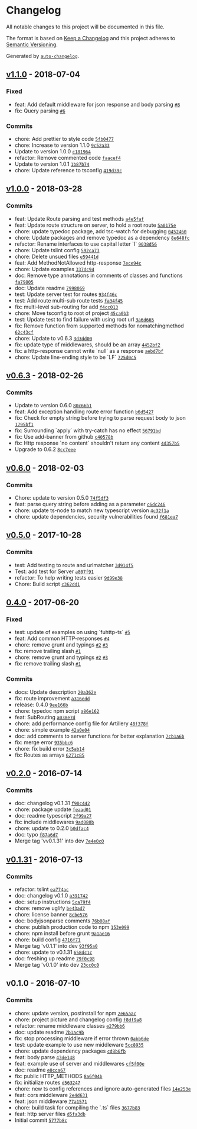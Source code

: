 # Changelog
All notable changes to this project will be documented in this file.

The format is based on [Keep a Changelog](http://keepachangelog.com/en/1.0.0/)
and this project adheres to [Semantic Versioning](http://semver.org/spec/v2.0.0.html).

Generated by [`auto-changelog`](https://github.com/CookPete/auto-changelog).

## [v1.1.0](https://github.com/fosenutvikling/fuhttp-ts/compare/v1.0.0...v1.1.0) - 2018-07-04
### Fixed
- feat: Add default middleware for json response and body parsing [`#8`](https://github.com/fosenutvikling/fuhttp-ts/issues/8)
- fix: Query parsing [`#6`](https://github.com/fosenutvikling/fuhttp-ts/issues/6)

### Commits
- chore: Add prettier to style code [`5fb0477`](https://github.com/fosenutvikling/fuhttp-ts/commit/5fb0477089a770f1f1a713a9f4e9bd8e726861ab)
- chore: Increase to version 1.1.0 [`9c52a33`](https://github.com/fosenutvikling/fuhttp-ts/commit/9c52a33c62ecb4fd8674c7b0e2e35dfba6ff77b0)
- Update to version 1.0.0 [`c181964`](https://github.com/fosenutvikling/fuhttp-ts/commit/c18196440e29f18c45a50b3c8279e31e5f1ad2c6)
- refactor: Remove commented code [`faacef4`](https://github.com/fosenutvikling/fuhttp-ts/commit/faacef4e66a59e7604263db25ec2a0839c4fe01b)
- Update to version 1.0.1 [`1b87b74`](https://github.com/fosenutvikling/fuhttp-ts/commit/1b87b7483832f2a9abaa1336eed302b4c240fb96)
- chore: Update reference to tsconfig [`419d39c`](https://github.com/fosenutvikling/fuhttp-ts/commit/419d39c67d447e08c5dbb4cc2b5717f23c9769cf)

## [v1.0.0](https://github.com/fosenutvikling/fuhttp-ts/compare/v0.6.3...v1.0.0) - 2018-03-28
### Commits
- feat: Update Route parsing and test methods [`a4e5faf`](https://github.com/fosenutvikling/fuhttp-ts/commit/a4e5faf72daccf83c2c5e7e1aa25e1a6994b1bfd)
- feat: Update route structure on server, to hold a root route [`5a0175e`](https://github.com/fosenutvikling/fuhttp-ts/commit/5a0175e2b40ec8774b3625f2a515e6a235e3dcf0)
- chore: update typedoc package, add tsc-watch for debugging [`0452460`](https://github.com/fosenutvikling/fuhttp-ts/commit/045246042a8605da9cbf42fdedbc25ebed7c6d8d)
- chore: Update packages and remove typedoc as a dependency [`8e648fc`](https://github.com/fosenutvikling/fuhttp-ts/commit/8e648fc31dbcd7303eff417e08f99138ceb04c23)
- refactor: Rename interfaces to use capital letter &#x60;I&#x60; [`9038d56`](https://github.com/fosenutvikling/fuhttp-ts/commit/9038d5652f0431ce1555da068efeb6655a2b375e)
- chore: Update tslint config [`592ca73`](https://github.com/fosenutvikling/fuhttp-ts/commit/592ca7331c5b111cda8329dbcdeb3a18fd2c87e9)
- chore: Delete unsued files [`e59441d`](https://github.com/fosenutvikling/fuhttp-ts/commit/e59441d66d8d57ffd71419a4cbee8fc0c390c7f2)
- feat: Add MethodNotAllowed http-response [`7ece94c`](https://github.com/fosenutvikling/fuhttp-ts/commit/7ece94c69fee352874e10cdc7243e0ff91c847ba)
- chore: Update examples [`337dc94`](https://github.com/fosenutvikling/fuhttp-ts/commit/337dc94c44ca01c03b56dd14cdc388f2e40d9120)
- doc: Remove type annotations in comments of classes and functions [`fa79805`](https://github.com/fosenutvikling/fuhttp-ts/commit/fa79805eb08c23f1314cc2d64255d1b2cfa37a95)
- doc: Update readme [`7998069`](https://github.com/fosenutvikling/fuhttp-ts/commit/7998069555805d9afefa91ef4bda1b634954b1f1)
- test: Update server test for routes [`934f46c`](https://github.com/fosenutvikling/fuhttp-ts/commit/934f46c43ce1a10ed692b60e96bd28c5044715e4)
- test: Add route multi-sub route tests [`fa34f45`](https://github.com/fosenutvikling/fuhttp-ts/commit/fa34f45c309d420741d281535a5ea8eed134b857)
- fix: multi-level sub-routing for add [`f4cc013`](https://github.com/fosenutvikling/fuhttp-ts/commit/f4cc01356b24df5071ad1b8355676659ee4354bc)
- chore: Move tsconfig to root of project [`45ca0b3`](https://github.com/fosenutvikling/fuhttp-ts/commit/45ca0b32de02f616db646b617b9689285a18caba)
- test: Update test to find failure with using root url [`3a6d665`](https://github.com/fosenutvikling/fuhttp-ts/commit/3a6d66567ff81ed60cff45db075731dd1ab11ca5)
- fix: Remove function from supported methods for nomatchingmethod [`62c43cf`](https://github.com/fosenutvikling/fuhttp-ts/commit/62c43cf215934d1362b3c2c0850a54c00a21ad10)
- chore: Update to v0.6.3 [`3d3dd00`](https://github.com/fosenutvikling/fuhttp-ts/commit/3d3dd00ab7fe33db9274d5b18f950b0fe18e2473)
- fix: update type of middlewares, should be an array [`4452bf2`](https://github.com/fosenutvikling/fuhttp-ts/commit/4452bf2ddfb00453c2a3eb54dde0c108e8205511)
- fix: a http-response cannot write &#x60;null&#x60; as a response [`aebd7bf`](https://github.com/fosenutvikling/fuhttp-ts/commit/aebd7bf5cb955a80b5292b40c17dad80bded1a24)
- chore: Update line-ending style to be &#x60;LF&#x60; [`725d0c5`](https://github.com/fosenutvikling/fuhttp-ts/commit/725d0c5b728f3e6bbeb03d2d37a44cc8128ebb1a)

## [v0.6.3](https://github.com/fosenutvikling/fuhttp-ts/compare/v0.6.0...v0.6.3) - 2018-02-26
### Commits
- Update to version 0.6.0 [`80c66b1`](https://github.com/fosenutvikling/fuhttp-ts/commit/80c66b1300478c4065e28c736151683161a02d97)
- feat: Add exception handling route error function [`b6d5427`](https://github.com/fosenutvikling/fuhttp-ts/commit/b6d54278fc62369e853ac3ec135922ea8a6ab021)
- fix: Check for empty string before trying to parse request body to json [`1795bf1`](https://github.com/fosenutvikling/fuhttp-ts/commit/1795bf172d36ed78b69b158baf0956eb408fa81a)
- fix: Surrounding &#x60;apply&#x60; with try-catch has no effect [`56791bd`](https://github.com/fosenutvikling/fuhttp-ts/commit/56791bddd66eeadfbc4328ba27ef66c446123971)
- fix: Use add-banner from github [`c40578b`](https://github.com/fosenutvikling/fuhttp-ts/commit/c40578b2d58b806c6ea1dccdbcd694fb1c9f654e)
- fix: Http response &#x60;no content&#x60; shouldn&#x27;t return any content [`4d357b5`](https://github.com/fosenutvikling/fuhttp-ts/commit/4d357b5cf824126e1d3b1b67141b950f5131c579)
- Upgrade to 0.6.2 [`8cc7eee`](https://github.com/fosenutvikling/fuhttp-ts/commit/8cc7eee55f4fc4428e2ec1ef93a22687c67aaf59)

## [v0.6.0](https://github.com/fosenutvikling/fuhttp-ts/compare/v0.5.0...v0.6.0) - 2018-02-03
### Commits
- Chore: update to version 0.5.0 [`74f5df3`](https://github.com/fosenutvikling/fuhttp-ts/commit/74f5df3ca10850c5e986c3c06da0b4260e50df01)
- feat: parse query string before adding as a parameter [`c6dc246`](https://github.com/fosenutvikling/fuhttp-ts/commit/c6dc246dc7a85407bf700aff491a80a6a04b455b)
- chore: update ts-node to match new typescript version [`4c32f1a`](https://github.com/fosenutvikling/fuhttp-ts/commit/4c32f1ad31f23f488b458f69201e2c9a71f43ffe)
- chore: update dependencies, security vulnerabilities found [`f681ea7`](https://github.com/fosenutvikling/fuhttp-ts/commit/f681ea729500affeab088cc25a4244af05ccbb6a)

## [v0.5.0](https://github.com/fosenutvikling/fuhttp-ts/compare/0.4.0...v0.5.0) - 2017-10-28
### Commits
- test: Add testing to route and urlmatcher [`3d914f5`](https://github.com/fosenutvikling/fuhttp-ts/commit/3d914f53257def8b23a04ca52be76b7664553ccb)
- Test: add test for Server [`a807f91`](https://github.com/fosenutvikling/fuhttp-ts/commit/a807f917d5eeaae8cb49f5ae0912576e1d0b620f)
- refactor: To help writing tests easier [`9d99e38`](https://github.com/fosenutvikling/fuhttp-ts/commit/9d99e38e8275109473180c6fb93db39fd69e1721)
- Chore: Build script [`c362dd1`](https://github.com/fosenutvikling/fuhttp-ts/commit/c362dd16802d84b59d31673ebe2e568969b858dc)

## [0.4.0](https://github.com/fosenutvikling/fuhttp-ts/compare/v0.2.0...0.4.0) - 2017-06-20
### Fixed
- test: update of examples on using &#x60;fuhttp-ts&#x60; [`#5`](https://github.com/fosenutvikling/fuhttp-ts/issues/5)
- feat: Add common HTTP-responses [`#4`](https://github.com/fosenutvikling/fuhttp-ts/issues/4)
- chore: remove grunt and typings [`#2`](https://github.com/fosenutvikling/fuhttp-ts/issues/2) [`#3`](https://github.com/fosenutvikling/fuhttp-ts/issues/3)
- fix: remove trailing slash [`#1`](https://github.com/fosenutvikling/fuhttp-ts/issues/1)
- chore: remove grunt and typings [`#2`](https://github.com/fosenutvikling/fuhttp-ts/issues/2) [`#3`](https://github.com/fosenutvikling/fuhttp-ts/issues/3)
- fix: remove trailing slash [`#1`](https://github.com/fosenutvikling/fuhttp-ts/issues/1)

### Commits
- docs: Update description [`20a362e`](https://github.com/fosenutvikling/fuhttp-ts/commit/20a362e04332de6033eeef43028f1cd18e0cc152)
- fix: route improvement [`a316edd`](https://github.com/fosenutvikling/fuhttp-ts/commit/a316eddb8ce7c84deb182b39bc531504181a0b13)
- release: 0.4.0 [`9ee166b`](https://github.com/fosenutvikling/fuhttp-ts/commit/9ee166ba1428d6b9f7f88b01ecde6f82c6501b05)
- chore: typedoc npm script [`a86e162`](https://github.com/fosenutvikling/fuhttp-ts/commit/a86e162a70ee99ffbb939020f1c93f1c72e529e7)
- feat: SubRouting [`a038e7d`](https://github.com/fosenutvikling/fuhttp-ts/commit/a038e7d1e0b9e5bf84de84968e8278c49dbb4ff9)
- chore: add performance config file for Artillery [`48f378f`](https://github.com/fosenutvikling/fuhttp-ts/commit/48f378fe523492a4372c4e61404710dc61ffd7f8)
- chore: simple example [`42a0e04`](https://github.com/fosenutvikling/fuhttp-ts/commit/42a0e04446e7bb900b0d813a1981e7b698c95f73)
- doc: add comments to server functions for better explanation [`7cb1a6b`](https://github.com/fosenutvikling/fuhttp-ts/commit/7cb1a6b91c43b8c55ffa35ec5f3324935260f8dc)
- fix: merge error [`935bbc6`](https://github.com/fosenutvikling/fuhttp-ts/commit/935bbc6722d6f1549e4489eb93ec3c8e5521089a)
- chore: fix build error [`3c5ab14`](https://github.com/fosenutvikling/fuhttp-ts/commit/3c5ab148a8c8ff5525c9cb92f6d0e7314d2b3e68)
- fix: Routes as arrays [`6271c85`](https://github.com/fosenutvikling/fuhttp-ts/commit/6271c85e5b6906e7f43c5d7f7692a3231b5a255c)

## [v0.2.0](https://github.com/fosenutvikling/fuhttp-ts/compare/v0.1.31...v0.2.0) - 2016-07-14
### Commits
- doc: changelog v0.1.31 [`f90c442`](https://github.com/fosenutvikling/fuhttp-ts/commit/f90c4424d9f752d406cfa4550a2bf7a94ef43600)
- chore: package update [`feaad01`](https://github.com/fosenutvikling/fuhttp-ts/commit/feaad01422c9fa492242580993096f32d2badd9e)
- doc: readme typescript [`2f99a27`](https://github.com/fosenutvikling/fuhttp-ts/commit/2f99a2727fa84be71bb3bb84be40dc5b4387350a)
- fix: include middlewares [`9ad080b`](https://github.com/fosenutvikling/fuhttp-ts/commit/9ad080b5678bdba563cf23adecc4ba2ba026f8ae)
- chore: update to 0.2.0 [`b0dfac4`](https://github.com/fosenutvikling/fuhttp-ts/commit/b0dfac4869b2bcbd94157adc2af51276c6da6d7b)
- doc: typo [`f87a6d7`](https://github.com/fosenutvikling/fuhttp-ts/commit/f87a6d749e6a2665c818ee8e6880c51a05624b1d)
- Merge tag &#x27;vv0.1.31&#x27; into dev [`7e4e0c0`](https://github.com/fosenutvikling/fuhttp-ts/commit/7e4e0c080f1d1e2749e72030dd573ed49466d80c)

## [v0.1.31](https://github.com/fosenutvikling/fuhttp-ts/compare/v0.1.0...v0.1.31) - 2016-07-13
### Commits
- refactor: tslint [`ea774ac`](https://github.com/fosenutvikling/fuhttp-ts/commit/ea774ace2691e0d119473bc19832ac6cfc311d48)
- doc: changelog v0.1.0 [`a391742`](https://github.com/fosenutvikling/fuhttp-ts/commit/a391742961100663862aabc2250b25f5d0963f07)
- doc: setup instructions [`5ca79f4`](https://github.com/fosenutvikling/fuhttp-ts/commit/5ca79f473c2bf57db051ca2e5fe0b65850747b10)
- chore: remove uglify [`be43ad7`](https://github.com/fosenutvikling/fuhttp-ts/commit/be43ad7f084c07f244afe9e08aba5eb944aec5b9)
- chore: license banner [`8cbe576`](https://github.com/fosenutvikling/fuhttp-ts/commit/8cbe576a1f8388cdf5c6abfcfab7df8d18151c20)
- doc: bodyjsonparse comments [`76b08af`](https://github.com/fosenutvikling/fuhttp-ts/commit/76b08af09da1f9b7b8b5e87e528937d52d973c5f)
- chore: publish production code to npm [`153e099`](https://github.com/fosenutvikling/fuhttp-ts/commit/153e099a24b016f71f6d4cd36073f4d587203567)
- chore: npm install before grunt [`9a1ae16`](https://github.com/fosenutvikling/fuhttp-ts/commit/9a1ae16516f86a04cdea20966c8ba70dcdf7b4a7)
- chore: build config [`4716f71`](https://github.com/fosenutvikling/fuhttp-ts/commit/4716f71f5c493f643ccabba6ca9dbfd3fdd0ec72)
- Merge tag &#x27;v0.1.1&#x27; into dev [`93f95a0`](https://github.com/fosenutvikling/fuhttp-ts/commit/93f95a071a3beeddd21cfd46a9bd6a9841703162)
- chore: update to v0.1.31 [`658dc1c`](https://github.com/fosenutvikling/fuhttp-ts/commit/658dc1cf31dc624c96eed8be9e0c65bf3ec678e8)
- doc: freshing up readme [`79f0c98`](https://github.com/fosenutvikling/fuhttp-ts/commit/79f0c989ed9c07b7c8d2d37dc49d59ca97ece2df)
- Merge tag &#x27;v0.1.0&#x27; into dev [`23cc0c0`](https://github.com/fosenutvikling/fuhttp-ts/commit/23cc0c04f080a3f7d34a7163885149a12eaf50a6)

## v0.1.0 - 2016-07-10
### Commits
- chore: update version, postinstall for npm [`2e65aac`](https://github.com/fosenutvikling/fuhttp-ts/commit/2e65aace0b3cdda79e626d263dddf11bc11cac91)
- chore: project picture and changelog config [`f8df9a8`](https://github.com/fosenutvikling/fuhttp-ts/commit/f8df9a85e403dbf453965944bbbd077f2eac01db)
- refactor: rename middleware classes [`e279bb6`](https://github.com/fosenutvikling/fuhttp-ts/commit/e279bb676e9a949a967ab96146e61a7c5fc295ff)
- doc: update readme [`7b1ac9b`](https://github.com/fosenutvikling/fuhttp-ts/commit/7b1ac9b27524cc5922c9044251eceb15553bf503)
- fix: stop processing middleware if error thrown [`0abb6de`](https://github.com/fosenutvikling/fuhttp-ts/commit/0abb6dea85b13a5a53f70b3a71bb8ad2ed164569)
- test: update example to use new middleware [`5cc8935`](https://github.com/fosenutvikling/fuhttp-ts/commit/5cc8935a22a0fe46b8fc2b295618ab96736da7a3)
- chore: update dependency packages [`cd8b6fb`](https://github.com/fosenutvikling/fuhttp-ts/commit/cd8b6fba7295c7fd9ff3bc8dcf9e7b54a3b099fa)
- feat: body parse [`43de148`](https://github.com/fosenutvikling/fuhttp-ts/commit/43de1484cb0aa4f50060dc2505b114844796ae7f)
- feat: example use of server and middlewares [`cf5f00e`](https://github.com/fosenutvikling/fuhttp-ts/commit/cf5f00e4f817be7edfe6fe92f5402f52a03715e0)
- doc: readme [`e0cca67`](https://github.com/fosenutvikling/fuhttp-ts/commit/e0cca672a78e026dca2a086b3b52260faafbf199)
- fix: public HTTP_METHODS [`8a6f04b`](https://github.com/fosenutvikling/fuhttp-ts/commit/8a6f04beb658839ce0ad5bc96f660a4ea0e6984d)
- fix: initialize routes [`d563247`](https://github.com/fosenutvikling/fuhttp-ts/commit/d563247640bbe308367869049ecf2d7452055be5)
- chore: new ts config references and ignore auto-generated files [`14e253e`](https://github.com/fosenutvikling/fuhttp-ts/commit/14e253ec71ecd24a64cdb3931ac7b68b06cdcf07)
- feat: cors middleware [`2e4d631`](https://github.com/fosenutvikling/fuhttp-ts/commit/2e4d6318dd44f63211ea1fce01844e2d04468fa1)
- feat: json middleware [`77a1571`](https://github.com/fosenutvikling/fuhttp-ts/commit/77a15715cd1d9ca8893669cfecc39cc10aaf8fcc)
- chore: build task for compiling the &#x60;.ts&#x60; files [`3677b83`](https://github.com/fosenutvikling/fuhttp-ts/commit/3677b8313e95f31bba52fe93949da1da7ee6425d)
- feat: http server files [`d5fa3db`](https://github.com/fosenutvikling/fuhttp-ts/commit/d5fa3dbcd992778d8b43993ca657c8c77744df7c)
- Initial commit [`5777b8c`](https://github.com/fosenutvikling/fuhttp-ts/commit/5777b8cce3e3a48be9ad307cb90fa647efac055f)

